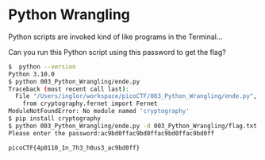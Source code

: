 # Python Wrangling

Python scripts are invoked kind of like programs in the Terminal...

Can you run this Python script using this password to get the flag?

```bash
$  python --version                                                                                                                                                                      
Python 3.10.0
$ python 003_Python_Wrangling/ende.py
Traceback (most recent call last):
  File "/Users/inglor/workspace/picoCTF/003_Python_Wrangling/ende.py", line 4, in <module>
    from cryptography.fernet import Fernet
ModuleNotFoundError: No module named 'cryptography'
$ pip install cryptography
$ python 003_Python_Wrangling/ende.py -d 003_Python_Wrangling/flag.txt.en
Please enter the password:ac9bd0ffac9bd0ffac9bd0ffac9bd0ff
```

```text
picoCTF{4p0110_1n_7h3_h0us3_ac9bd0ff}
```
